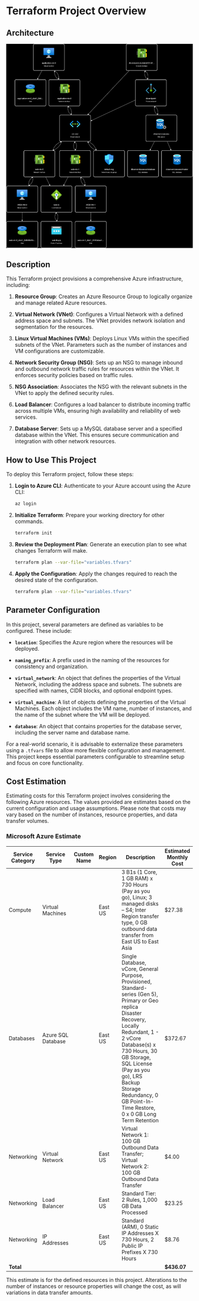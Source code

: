 # Terraform Project Overview

## Architecture

![Architecture Diagram](./architecture-diagram.jpg)

## Description

This Terraform project provisions a comprehensive Azure infrastructure, including:

1. **Resource Group**: Creates an Azure Resource Group to logically organize and manage related Azure resources.

2. **Virtual Network (VNet)**: Configures a Virtual Network with a defined address space and subnets. The VNet provides network isolation and segmentation for the resources.

3. **Linux Virtual Machines (VMs)**: Deploys Linux VMs within the specified subnets of the VNet. Parameters such as the number of instances and VM configurations are customizable.

4. **Network Security Group (NSG)**: Sets up an NSG to manage inbound and outbound network traffic rules for resources within the VNet. It enforces security policies based on traffic rules.

5. **NSG Association**: Associates the NSG with the relevant subnets in the VNet to apply the defined security rules.

6. **Load Balancer**: Configures a load balancer to distribute incoming traffic across multiple VMs, ensuring high availability and reliability of web services.

7. **Database Server**: Sets up a MySQL database server and a specified database within the VNet. This ensures secure communication and integration with other network resources.

## How to Use This Project

To deploy this Terraform project, follow these steps:

1. **Login to Azure CLI**: Authenticate to your Azure account using the Azure CLI:
    ```bash
    az login
    ```

2. **Initialize Terraform**: Prepare your working directory for other commands.
    ```bash
    terraform init
    ```

3. **Review the Deployment Plan**: Generate an execution plan to see what changes Terraform will make.
    ```bash
    terraform plan --var-file="variables.tfvars"
    ```

4. **Apply the Configuration**: Apply the changes required to reach the desired state of the configuration.
    ```bash
    terraform plan --var-file="variables.tfvars"
    ```


## Parameter Configuration

In this project, several parameters are defined as variables to be configured. These include:

- **`location`**: Specifies the Azure region where the resources will be deployed.

- **`naming_prefix`**: A prefix used in the naming of the resources for consistency and organization.

- **`virtual_network`**: An object that defines the properties of the Virtual Network, including the address space and subnets. The subnets are specified with names, CIDR blocks, and optional endpoint types.

- **`virtual_machine`**: A list of objects defining the properties of the Virtual Machines. Each object includes the VM name, number of instances, and the name of the subnet where the VM will be deployed.

- **`database`**: An object that contains properties for the database server, including the server name and database name.

For a real-world scenario, it is advisable to externalize these parameters using a `.tfvars` file to allow more flexible configuration and management. This project keeps essential parameters configurable to streamline setup and focus on core functionality.

## Cost Estimation

Estimating costs for this Terraform project involves considering the following Azure resources. The values provided are estimates based on the current configuration and usage assumptions. Please note that costs may vary based on the number of instances, resource properties, and data transfer volumes.

### Microsoft Azure Estimate

| Service Category | Service Type           | Custom Name            | Region   | Description                                                                                                                                                       | Estimated Monthly Cost |
|------------------|-------------------------|-------------------------|----------|-------------------------------------------------------------------------------------------------------------------------------------------------------------------|-------------------------|
| Compute          | Virtual Machines        |                         | East US  | 3 B1s (1 Core, 1 GB RAM) x 730 Hours (Pay as you go), Linux; 3 managed disks – S4; Inter Region transfer type, 0 GB outbound data transfer from East US to East Asia | $27.38                  |
| Databases        | Azure SQL Database      |                         | East US  | Single Database, vCore, General Purpose, Provisioned, Standard-series (Gen 5), Primary or Geo replica Disaster Recovery, Locally Redundant, 1 - 2 vCore Database(s) x 730 Hours, 30 GB Storage, SQL License (Pay as you go), LRS Backup Storage Redundancy, 0 GB Point-In-Time Restore, 0 x 0 GB Long Term Retention | $372.67                 |
| Networking       | Virtual Network         |                         | East US  | Virtual Network 1: 100 GB Outbound Data Transfer; Virtual Network 2: 100 GB Outbound Data Transfer                                                                 | $4.00                   |
| Networking       | Load Balancer           |                         | East US  | Standard Tier: 2 Rules, 1,000 GB Data Processed                                                                                                                   | $23.25                  |
| Networking       | IP Addresses            |                         | East US  | Standard (ARM), 0 Static IP Addresses X 730 Hours, 2 Public IP Prefixes X 730 Hours                                                                             | $8.76                   |
| **Total**        |                         |                         |          |                                                                                                                                                                   | **$436.07**             |

This estimate is for the defined resources in this project. Alterations to the number of instances or resource properties will change the cost, as will variations in data transfer amounts.
